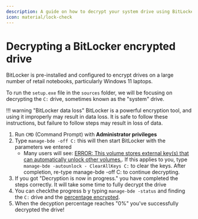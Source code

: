 ```yaml
---
description: A guide on how to decrypt your system drive using BitLocker
icon: material/lock-check
---
```


# Decrypting a BitLocker encrypted drive

BitLocker is pre-installed and configured to encrypt drives on a large number of retail notebooks, particularly Windows 11 laptops.

To run the `setup.exe` file in the `sources` folder, we will be focusing on decrypting the `C:` drive, sometimes known as the "system" drive.

!!! warning "BitLocker data loss"
    BitLocker is a powerful encryption tool, and using it improperly may result in data loss. It is safe to follow these instructions, but failure to follow steps may result in loss of data.

1. Run `CMD` (Command Prompt) with **Administrator privileges**
2. Type `manage-bde -off C:` this will then start BitLocker with the parameters we entered
    - Many users will see: [ERROR: This volume stores external key(s) that can automatically unlock other volumes.](../assets/images/bitlocker-error-decrypting.jpg). If this applies to you, type `manage-bde -autounlock - ClearAllKeys C:` to clear the keys. After completion, re-type manage-bde -off C: to continue decrypting.
3. If you got "Decryption is now in progress." you have completed the steps correctly. It will take some time to fully decrypt the drive
4. You can checkthe progress b
y typing `manage-bde -status` and finding the `C:` drive and the [percentage encrypted](../assets/images/bitlocker-decryption-progress.png).
5. When the decyption percentage reaches "0%" you've successfully decrypted the drive!
